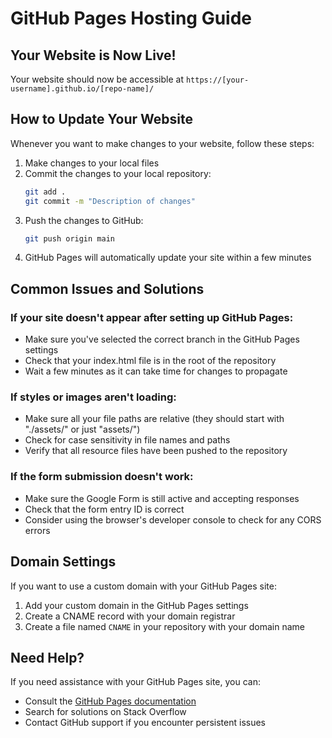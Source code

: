# GitHub Pages Hosting Guide

## Your Website is Now Live!

Your website should now be accessible at `https://[your-username].github.io/[repo-name]/`

## How to Update Your Website

Whenever you want to make changes to your website, follow these steps:

1. Make changes to your local files
2. Commit the changes to your local repository:
   ```bash
   git add .
   git commit -m "Description of changes"
   ```
3. Push the changes to GitHub:
   ```bash
   git push origin main
   ```
4. GitHub Pages will automatically update your site within a few minutes

## Common Issues and Solutions

### If your site doesn't appear after setting up GitHub Pages:
- Make sure you've selected the correct branch in the GitHub Pages settings
- Check that your index.html file is in the root of the repository
- Wait a few minutes as it can take time for changes to propagate

### If styles or images aren't loading:
- Make sure all your file paths are relative (they should start with "./assets/" or just "assets/")
- Check for case sensitivity in file names and paths
- Verify that all resource files have been pushed to the repository

### If the form submission doesn't work:
- Make sure the Google Form is still active and accepting responses
- Check that the form entry ID is correct
- Consider using the browser's developer console to check for any CORS errors

## Domain Settings

If you want to use a custom domain with your GitHub Pages site:
1. Add your custom domain in the GitHub Pages settings
2. Create a CNAME record with your domain registrar
3. Create a file named `CNAME` in your repository with your domain name

## Need Help?

If you need assistance with your GitHub Pages site, you can:
- Consult the [GitHub Pages documentation](https://docs.github.com/en/pages)
- Search for solutions on Stack Overflow
- Contact GitHub support if you encounter persistent issues
